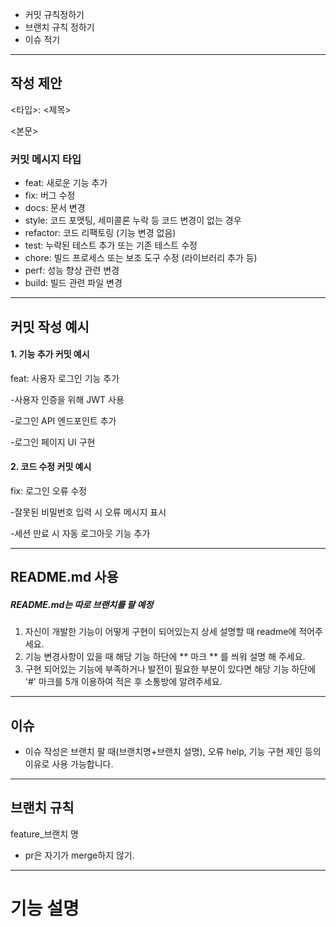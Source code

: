 - 커밋 규칙정하기
- 브랜치 규칙 정하기
- 이슈 적기
---
## 작성 제안
<타입>: <제목>

<본문>

### 커밋 메시지 타입
- feat: 새로운 기능 추가
- fix: 버그 수정
- docs: 문서 변경
- style: 코드 포맷팅, 세미콜론 누락 등 코드 변경이 없는 경우
- refactor: 코드 리팩토링 (기능 변경 없음)
- test: 누락된 테스트 추가 또는 기존 테스트 수정
- chore: 빌드 프로세스 또는 보조 도구 수정 (라이브러리 추가 등)
- perf: 성능 향상 관련 변경
- build: 빌드 관련 파일 변경

---
## 커밋 작성 예시
#### 1.  기능 추가 커밋 예시
feat: 사용자 로그인 기능 추가

-사용자 인증을 위해 JWT 사용

-로그인 API 엔드포인트 추가

-로그인 페이지 UI 구현

#### 2. 코드 수정 커밋 예시
fix: 로그인 오류 수정

-잘못된 비밀번호 입력 시 오류 메시지 표시

-세션 만료 시 자동 로그아웃 기능 추가

---
## README.md 사용
##### README.md는 따로 브랜치를 팔 예정
1. 자신이 개발한 기능이 어떻게 구현이 되어있는지 상세 설명할 때 readme에 적어주세요.
2. 기능 변경사항이 있을 때 해당 기능 하단에 ** 마크 ** 를 씌워 설명 해 주세요.
3. 구현 되어있는 기능에 부족하거나 발전이 필요한 부분이 있다면 해당 기능 하단에 '#' 마크를 5개 이용하여 적은 후 소통방에 알려주세요.
---
## 이슈
- 이슈 작성은 브랜치 팔 때(브랜치명+브랜치 설명), 오류 help, 기능 구현 제인 등의 이유로 사용 가능합니다.
---
## 브랜치 규칙
feature_브랜치 명
- pr은 자기가 merge하지 않기.
---
# 기능 설명